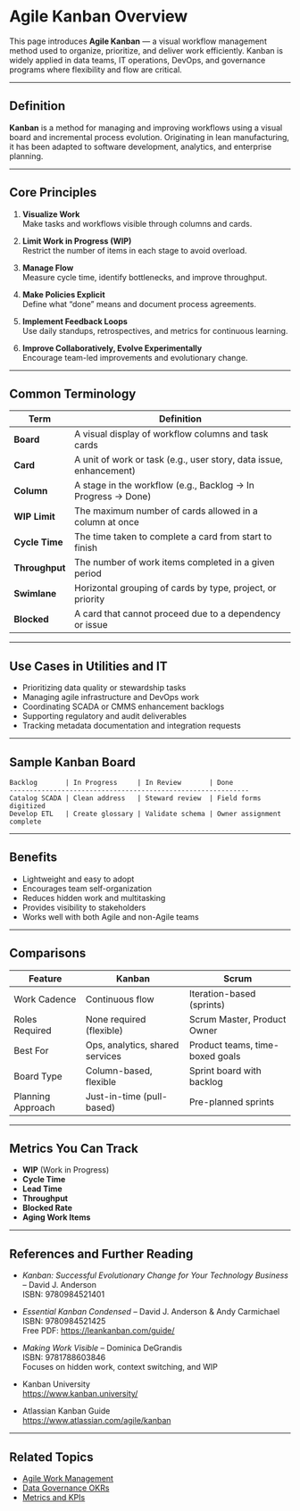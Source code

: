 # Agile Kanban Overview

This page introduces **Agile Kanban** — a visual workflow management method used to organize, prioritize, and deliver work efficiently. Kanban is widely applied in data teams, IT operations, DevOps, and governance programs where flexibility and flow are critical.

---

## Definition

**Kanban** is a method for managing and improving workflows using a visual board and incremental process evolution. Originating in lean manufacturing, it has been adapted to software development, analytics, and enterprise planning.

---

## Core Principles

1. **Visualize Work**  
   Make tasks and workflows visible through columns and cards.

2. **Limit Work in Progress (WIP)**  
   Restrict the number of items in each stage to avoid overload.

3. **Manage Flow**  
   Measure cycle time, identify bottlenecks, and improve throughput.

4. **Make Policies Explicit**  
   Define what “done” means and document process agreements.

5. **Implement Feedback Loops**  
   Use daily standups, retrospectives, and metrics for continuous learning.

6. **Improve Collaboratively, Evolve Experimentally**  
   Encourage team-led improvements and evolutionary change.

---

## Common Terminology

| Term               | Definition |
|--------------------|------------|
| **Board**          | A visual display of workflow columns and task cards |
| **Card**           | A unit of work or task (e.g., user story, data issue, enhancement) |
| **Column**         | A stage in the workflow (e.g., Backlog → In Progress → Done) |
| **WIP Limit**      | The maximum number of cards allowed in a column at once |
| **Cycle Time**     | The time taken to complete a card from start to finish |
| **Throughput**     | The number of work items completed in a given period |
| **Swimlane**       | Horizontal grouping of cards by type, project, or priority |
| **Blocked**        | A card that cannot proceed due to a dependency or issue |

---

## Use Cases in Utilities and IT

- Prioritizing data quality or stewardship tasks  
- Managing agile infrastructure and DevOps work  
- Coordinating SCADA or CMMS enhancement backlogs  
- Supporting regulatory and audit deliverables  
- Tracking metadata documentation and integration requests

---

## Sample Kanban Board

```
Backlog       | In Progress     | In Review       | Done
------------------------------------------------------------
Catalog SCADA | Clean address   | Steward review  | Field forms digitized
Develop ETL   | Create glossary | Validate schema | Owner assignment complete
```

---

## Benefits

- Lightweight and easy to adopt  
- Encourages team self-organization  
- Reduces hidden work and multitasking  
- Provides visibility to stakeholders  
- Works well with both Agile and non-Agile teams  

---

## Comparisons

| Feature            | Kanban                         | Scrum                        |
|--------------------|--------------------------------|------------------------------|
| Work Cadence       | Continuous flow                | Iteration-based (sprints)    |
| Roles Required     | None required (flexible)       | Scrum Master, Product Owner  |
| Best For           | Ops, analytics, shared services| Product teams, time-boxed goals |
| Board Type         | Column-based, flexible         | Sprint board with backlog    |
| Planning Approach  | Just-in-time (pull-based)      | Pre-planned sprints          |

---

## Metrics You Can Track

- **WIP** (Work in Progress)  
- **Cycle Time**  
- **Lead Time**  
- **Throughput**  
- **Blocked Rate**  
- **Aging Work Items**

---

## References and Further Reading

- *Kanban: Successful Evolutionary Change for Your Technology Business* – David J. Anderson  
  ISBN: 9780984521401

- *Essential Kanban Condensed* – David J. Anderson & Andy Carmichael  
  ISBN: 9780984521425  
  Free PDF: https://leankanban.com/guide/

- *Making Work Visible* – Dominica DeGrandis  
  ISBN: 9781788603846  
  Focuses on hidden work, context switching, and WIP

- Kanban University  
  https://www.kanban.university/

- Atlassian Kanban Guide  
  https://www.atlassian.com/agile/kanban

---

## Related Topics

- [Agile Work Management](../agile/index.md)  
- [Data Governance OKRs](../01_governance/index.md)  
- [Metrics and KPIs](../performance-metrics/index.md)